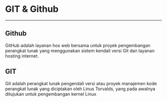 # GIT & Github
----
## Github
GitHub adalah layanan hos web bersama untuk proyek pengembangan perangkat lunak yang menggunakan sistem kendali versi Git dan layanan hosting internet.

## GIT
Git adalah perangkat lunak pengendali versi atau proyek manajemen kode perangkat lunak yang diciptakan oleh Linus Torvalds, yang pada awalnya ditujukan untuk pengembangan kernel Linux
